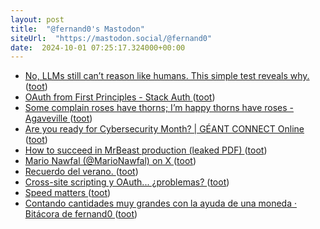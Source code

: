```yaml
---
layout: post
title:  "@fernand0's Mastodon"
siteUrl:  "https://mastodon.social/@fernand0"
date:  2024-10-01 07:25:17.324000+00:00
---
```

*  [No, LLMs still can’t reason like humans. This simple test reveals why. ](https://bigthink.com/the-future/lms-still-cant-reason) ([toot](https://mastodon.social/@fernand0/113230972015331149))
*  [OAuth from First Principles - Stack Auth ](https://stack-auth.com/blog/oauth-from-first-principle) ([toot](https://mastodon.social/@fernand0/113230272696808695))
*  [Some complain roses have thorns; I’m happy thorns have roses - Agaveville ](https://www.agaveville.org/viewtopic.php?t=1354) ([toot](https://mastodon.social/@fernand0/113229601340420719))
*  [Are you ready for Cybersecurity Month? \| GÉANT CONNECT Online ](https://connect.geant.org/2024/09/04/are-you-ready-for-cybersecurity-mont) ([toot](https://mastodon.social/@fernand0/113227639350294969))
*  [How to succeed in MrBeast production (leaked PDF) ](https://simonwillison.net/2024/Sep/15/how-to-succeed-in-mrbeast-production/#atom-everythin) ([toot](https://mastodon.social/@fernand0/113227441738267902))
*  [Mario Nawfal (@MarioNawfal) on X ](https://x.com/MarioNawfal/status/184046607778592395) ([toot](https://mastodon.social/@fernand0/113227362968080195))
*  [Recuerdo del verano. ](https://avecesunafoto.wordpress.com/2024/09/30/recuerdo-del-verano) ([toot](https://mastodon.social/@fernand0/113227176844255999))
*  [Cross-site scripting y OAuth... ¿problemas? ](http://fernand0.github.io//xss-sigue-vivo) ([toot](https://mastodon.social/@fernand0/113227163458388315))
*  [Speed matters ](https://www.scattered-thoughts.net/writing/speed-matters) ([toot](https://mastodon.social/@fernand0/113227140515223072))
*  [Contando cantidades muy grandes con la ayuda de una moneda · Bitácora de fernand0 ](http://blog.elmundoesimperfecto.com/2024/09/30/contar-y-aleatoriedad) ([toot](https://mastodon.social/@fernand0/113227122812141722))
